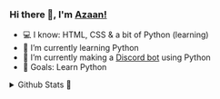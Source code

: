 ### Hi there 👋, I'm [Azaan!](http://github.com/AzaanRais)

- 💻 I know: HTML, CSS & a bit of Python (learning)
- 🌱 I’m currently learning Python
- 🌱 I’m currently making a [Discord bot](https://github.com/AzaanRais/cloud-bot) using Python
- 🥅 Goals: Learn Python
<details>
  <summary>Github Stats 🚩</summary> <br>
  
  <img height="180em" src="https://github-readme-stats.vercel.app/api?username=AzaanRais&show_icons=true&theme=dark" /> 
  <img height="180em" src="https://github-readme-stats.vercel.app/api/top-langs/?username=AzaanRais&exclude_repo=KNN-Image  Classification&show_icons=truelayout=compact&langs_count=8&theme=dark"/>
</details>
